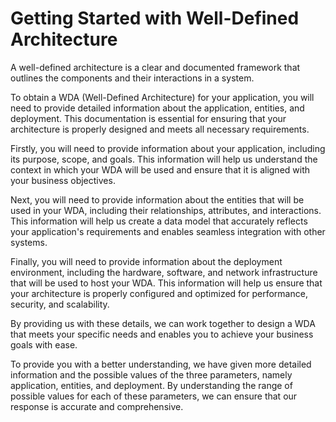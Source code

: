 # Getting Started with Well-Defined Architecture

A well-defined architecture is a clear and documented framework that outlines the components and their interactions in a system.

To obtain a WDA (Well-Defined Architecture) for your application, you will need to provide detailed information about the application, entities, and deployment. This documentation is essential for ensuring that your architecture is properly designed and meets all necessary requirements.

Firstly, you will need to provide information about your application, including its purpose, scope, and goals. This information will help us understand the context in which your WDA will be used and ensure that it is aligned with your business objectives.

Next, you will need to provide information about the entities that will be used in your WDA, including their relationships, attributes, and interactions. This information will help us create a data model that accurately reflects your application's requirements and enables seamless integration with other systems.

Finally, you will need to provide information about the deployment environment, including the hardware, software, and network infrastructure that will be used to host your WDA. This information will help us ensure that your architecture is properly configured and optimized for performance, security, and scalability.

By providing us with these details, we can work together to design a WDA that meets your specific needs and enables you to achieve your business goals with ease.

To provide you with a better understanding, we have given more detailed information and  the possible values of the three parameters, namely application, entities, and deployment. By understanding the range of possible values for each of these parameters, we can ensure that our response is accurate and comprehensive.